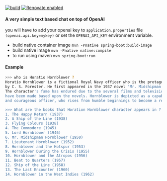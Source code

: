 [![build](https://github.com/barakb/opan-api/actions/workflows/build.yml/badge.svg)](https://github.com/barakb/opan-api/actions/workflows/build.yml)
[![Renovate enabled](https://img.shields.io/badge/renovate-enabled-brightgreen.svg)](https://renovatebot.com/)

#### A very simple text based chat on top of OpenAI

you will have to add your openai key to `application.properties` file
`(openai.api.key=mykey)` or set the `OPENAI_API_KEY` environment variable.


* build native container image `mvn -Pnative spring-boot:build-image`
* build native image `mvn -Pnative native:compile`
* to run using maven `mvn spring-boot:run`

#### Example

```bash
>>> who is Horatio Hornblower ?
Horatio Hornblower is a fictional Royal Navy officer who is the protagonist of a series of novels 
by C. S. Forester. He first appeared in the 1937 novel "Mr. Midshipman Hornblower".
The character's fame has endured due to the several films and television programmes that 
have been made based upon the novels. Hornblower is depicted as a capable, intelligent,
and courageous officer, who rises from humble beginnings to become a respected figure in the British navy.

>>> What are the books that Horation Hornblower character appears in ?
1. The Happy Return (1937)
2. A Ship of the Line (1938)
3. Flying Colours (1938)
4. The Commodore (1945)
5. Lord Hornblower (1946)
6. Mr. Midshipman Hornblower (1950)
7. Lieutenant Hornblower (1952)
8. Hornblower and the Hotspur (1953)
9. Hornblower During the Crisis (1955)
10. Hornblower and the Atropos (1956)
11. Beat to Quarters (1957)
12. Ship of the Line (1958)
13. The Last Encounter (1960)
14. Hornblower in the West Indies (1962)
```